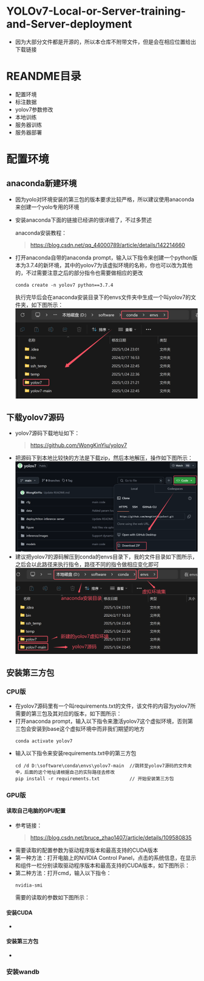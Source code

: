 # YOLOv7-Local-or-Server-training-and-Server-deployment
* 因为大部分文件都是开源的，所以本仓库不附带文件，但是会在相应位置给出下载链接

# REANDME目录
* 配置环境
* 标注数据
* yolov7参数修改
* 本地训练
* 服务器训练
* 服务器部署

# 配置环境
## anaconda新建环境
* 因为yolo对环境安装的第三包的版本要求比较严格，所以建议使用anaconda来创建一个yolo专用的环境
* 安装anaconda下面的链接已经讲的很详细了，不过多赘述

  anaconda安装教程：
  >https://blog.csdn.net/qq_44000789/article/details/142214660
* 打开anaconda自带的anaconda prompt，输入以下指令来创建一个python版本为3.7.4的新环境，其中的yolov7为该虚拟环境的名称，你也可以改为其他的，不过需要注意之后的部分指令也需要做相应的更改
  ```
  conda create -n yolov7 python==3.7.4 
  ```
  执行完毕后会在anaconda安装目录下的envs文件夹中生成一个叫yolov7的文件夹，如下图所示：
  ![](https://github.com/nmdbxqmz/YOLOv7-Local-or-Server-training-and-Server-deployment/blob/main/images/envs_environment.png)

## 下载yolov7源码
* yolov7源码下载地址如下：
  >https://github.com/WongKinYiu/yolov7
* 把源码下到本地比较快的方法是下载zip，然后本地解压，操作如下图所示：
  ![](https://github.com/nmdbxqmz/YOLOv7-Local-or-Server-training-and-Server-deployment/blob/main/images/yolov7_download_zip.png)
* 建议把yolov7的源码解压到conda的envs目录下，我的文件目录如下图所示，之后会以此路径来执行指令，路径不同的指令做相应变化即可
  ![](https://github.com/nmdbxqmz/YOLOv7-Local-or-Server-training-and-Server-deployment/blob/main/images/total_environment_path.png)

## 安装第三方包
### CPU版
* 在yolov7源码里有一个叫requirements.txt的文件，该文件的内容为yolov7所需要的第三包及其对应的版本，如下图所示：
  ![]()
* 打开anaconda prompt，输入以下指令来激活yolov7这个虚拟环境，否则第三包会安装到base这个虚拟环境中而非我们期望的地方
  ```
  conda activate yolov7
  ```
* 输入以下指令来安装requirements.txt中的第三方包
  ```
  cd /d D:\software\conda\envs\yolov7-main  //跳转至yolov7源码的文件夹中，后面的这个地址请根据自己的实际路径去修改
  pip install -r requirements.txt           // 开始安装第三方包
  ```
### GPU版
#### 读取自己电脑的GPU配置
* 参考链接：
  >https://blog.csdn.net/bruce_zhao1407/article/details/109580835
* 需要读取的配置参数为驱动程序版本和最高支持的CUDA版本
* 第一种方法：打开电脑上的NVIDIA Control Panel，点击的系统信息，在显示和组件一栏分别读取驱动程序版本和最高支持的CUDA版本，如下图所示：
  ![]()
* 第二种方法：打开cmd，输入以下指令：
  ```
  nvidia-smi
  ```
  需要的读取的参数如下图所示：
  ![]()
#### 安装CUDA
*
#### 安装第三方包
*
### 安装wandb
